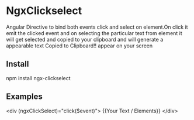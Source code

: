 # NgxClickselect

Angular Directive to bind both events click and select on element.On click it emit the clicked event and on selecting the particular text from element it will get selected and copied to your clipboard and will generate a appearable text Copied to Clipboard!! appear on your screen

## Install

npm install ngx-clickselect

## Examples

<div class="Box-header">
  &#60;div &#40;ngxClickSelect&#41;="click&#40;$event&#41;"&#62; {{Your Text / Elements}} &#60;/div&#62;
</div>
